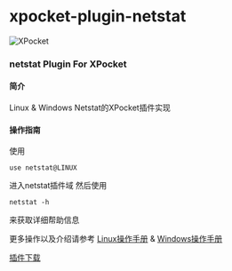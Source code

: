 # xpocket-plugin-netstat

![XPocket](resources/img.jpg)

### netstat Plugin For XPocket

#### 简介

Linux & Windows Netstat的XPocket插件实现

#### 操作指南

使用

``` shell
use netstat@LINUX
```

进入netstat插件域 然后使用

``` shell
netstat -h
```

来获取详细帮助信息

更多操作以及介绍请参考
[Linux操作手册](https://man7.org/linux/man-pages/man8/netstat.8.html)
&
[Windows操作手册](https://docs.microsoft.com/en-us/windows-server/administration/windows-commands/netstat)

[插件下载](https://plugin.xpocket.perfma.com/plugin/)